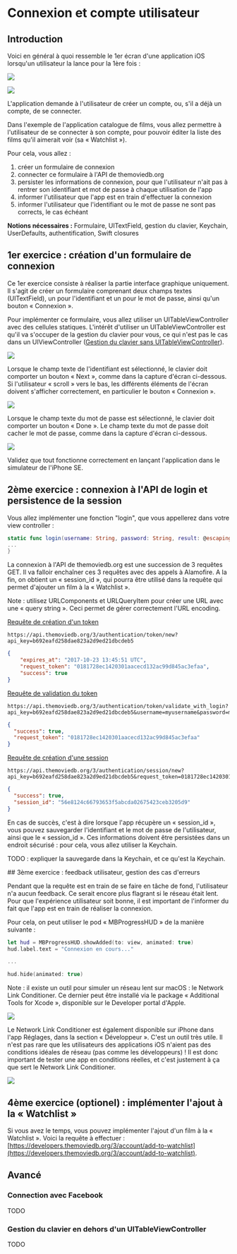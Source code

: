 # Connexion et compte utilisateur

## Introduction

Voici en général à quoi ressemble le 1er écran d'une application iOS lorsqu'un utilisateur la lance pour la 1ère fois :

![](/assets/login-spotify.png)

![](/assets/login-blablacar.png)

L'application demande à l'utilisateur de créer un compte, ou, s'il a déjà un compte, de se connecter.

Dans l'exemple de l'application catalogue de films, vous allez permettre à l'utilisateur de se connecter à son compte, pour pouvoir éditer la liste des films qu'il aimerait voir (sa « Watchlist »).

Pour cela, vous allez :
1. créer un formulaire de connexion
2. connecter ce formulaire à l'API de themoviedb.org
3. persister les informations de connexion, pour que l'utilisateur n'ait pas à rentrer son identifiant et mot de passe à chaque utilisation de l'app
4. informer l'utilisateur que l'app est en train d'effectuer la connexion
5. informer l'utilisateur que l'identifiant ou le mot de passe ne sont pas corrects, le cas échéant

**Notions nécessaires :** Formulaire, UITextField, gestion du clavier, Keychain, UserDefaults, authentification, Swift closures

## 1er exercice : création d'un formulaire de connexion

Ce 1er exercice consiste à réaliser la partie interface graphique uniquement. 
Il s'agit de créer un formulaire comprenant deux champs textes (UITextField), un pour l'identifiant et un pour le mot de passe, ainsi qu'un bouton « Connexion ». 

Pour implémenter ce formulaire, vous allez utiliser un UITableViewController avec des cellules statiques.
L'intérêt d'utiliser un UITableViewController est qu'il va s'occuper de la gestion du clavier pour vous, ce qui n'est pas le cas dans un UIViewController ([Gestion du clavier sans UITableViewController](https://developer.apple.com/library/content/documentation/StringsTextFonts/Conceptual/TextAndWebiPhoneOS/KeyboardManagement/KeyboardManagement.html)).

![](/assets/login.png)

Lorsque le champ texte de l'identifiant est sélectionné, le clavier doit comporter un bouton « Next », comme dans la capture d'écran ci-dessous.
Si l'utilisateur « scroll » vers le bas, les différents éléments de l'écran doivent s'afficher correctement, en particulier le bouton « Connexion ».

![](/assets/login-next.png)

Lorsque le champ texte du mot de passe est sélectionné, le clavier doit comporter un bouton « Done ».
Le champ texte du mot de passe doit cacher le mot de passe, comme dans la capture d'écran ci-dessous.

![](/assets/login-done.png)

Validez que tout fonctionne correctement en lançant l'application dans le simulateur de l'iPhone SE.

## 2ème exercice : connexion à l'API de login et persistence de la session

Vous allez implémenter une fonction "login", que vous appellerez dans votre view controller :

```swift
static func login(username: String, password: String, result: @escaping (Error?) -> Void) {
...
}
```

La connexion à l'API de themoviedb.org est une succession de 3 requêtes GET. Il va falloir enchaîner ces 3 requêtes avec des appels à Alamofire.
A la fin, on obtient un « session_id », qui pourra être utilisé dans la requête qui permet d'ajouter un film à la « Watchlist ».

Note : utilisez URLComponents et URLQueryItem pour créer une URL avec une « query string ». Ceci permet de gérer correctement l'URL encoding.

[Requête de création d'un token](https://developers.themoviedb.org/3/authentication/create-request-token)

```
https://api.themoviedb.org/3/authentication/token/new?api_key=b692eafd258dae823a2d9ed21dbcdeb5
```

```json
{
    "expires_at": "2017-10-23 13:45:51 UTC",
    "request_token": "0181728ec1420301aacecd132ac99d845ac3efaa",
    "success": true
}
```

[Requête de validation du token](https://developers.themoviedb.org/3/authentication/validate-request-token)

```
https://api.themoviedb.org/3/authentication/token/validate_with_login?api_key=b692eafd258dae823a2d9ed21dbcdeb5&username=myusername&password=mypassword&request_token=0181728ec1420301aacecd132ac99d845ac3efaa
```

```json
{
  "success": true,
  "request_token": "0181728ec1420301aacecd132ac99d845ac3efaa"
}
```

[Requête de création d'une session](https://developers.themoviedb.org/3/authentication/create-session)

```
https://api.themoviedb.org/3/authentication/session/new?api_key=b692eafd258dae823a2d9ed21dbcdeb5&request_token=0181728ec1420301aacecd132ac99d845ac3efaa
```

```json
{
  "success": true,
  "session_id": "56e8124c66793653f5abcda02675423ceb3205d9"
}
```

En cas de succès, c'est à dire lorsque l'app récupère un « session_id », vous pouvez sauvegarder l'identifiant et le mot de passe de l'utilisateur, ainsi que le « session_id ».
Ces informations doivent être persistées dans un endroit sécurisé : pour cela, vous allez utiliser la Keychain.

TODO : expliquer la sauvegarde dans la Keychain, et ce qu'est la Keychain.

## 3ème exercice : feedback utilisateur, gestion des cas d'erreurs

Pendant que la requête est en train de se faire en tâche de fond, l'utilisateur n'a aucun feedback. Ce serait encore plus flagrant si le réseau était lent.
Pour que l'expérience utilisateur soit bonne, il est important de l'informer du fait que l'app est en train de réaliser la connexion.

Pour cela, on peut utiliser le pod « MBProgressHUD » de la manière suivante :

```swift
let hud = MBProgressHUD.showAdded(to: view, animated: true)
hud.label.text = "Connexion en cours..."

...

hud.hide(animated: true)
```

Note : il existe un outil pour simuler un réseau lent sur macOS : le Network Link Conditioner.
Ce dernier peut être installé via le package « Additional Tools for Xcode », disponible sur le Developer portal d'Apple. 

![](/assets/network-link-conditioner.png)

Le Network Link Conditioner est également disponible sur iPhone dans l'app Réglages, dans la section « Développeur ».
C'est un outil très utile. Il n'est pas rare que les utilisateurs des applications iOS n'aient pas des conditions idéales de réseau (pas comme les développeurs) !
Il est donc important de tester une app en conditions réelles, et c'est justement à ça que sert le Network Link Conditioner.

![](/assets/network-link-conditioner-iphone.png)

## 4ème exercice (optionel) : implémenter l'ajout à la « Watchlist »

Si vous avez le temps, vous pouvez implémenter l'ajout d'un film à la « Watchlist ». Voici la requête à effectuer : [https://developers.themoviedb.org/3/account/add-to-watchlist](https://developers.themoviedb.org/3/account/add-to-watchlist).

## Avancé

### Connection avec Facebook

TODO

### Gestion du clavier en dehors d'un UITableViewController

TODO

